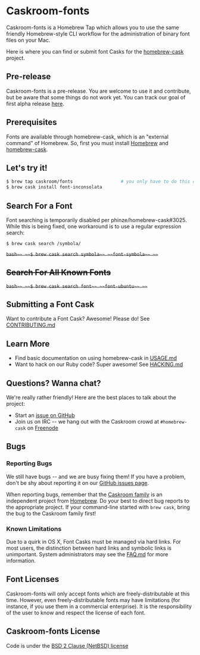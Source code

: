 # Caskroom-fonts

Caskroom-fonts is a Homebrew Tap which allows you to use the same friendly
Homebrew-style CLI workflow for the administration of binary font files on
your Mac.

Here is where you can find or submit font Casks for the
[homebrew-cask](https://github.com/phinze/homebrew-cask) project.

## Pre-release

Caskroom-fonts is a pre-release.  You are welcome to use it and contribute,
but be aware that some things do not work yet.  You can track our goal of
first alpha release [here](https://github.com/caskroom/homebrew-fonts/issues/84).

## Prerequisites

Fonts are available through homebrew-cask, which is an "external command"
of Homebrew.  So, first you must install [Homebrew](http://brew.sh) and
[homebrew-cask](http://caskroom.io).

## Let's try it!

```bash
$ brew tap caskroom/fonts                  # you only have to do this once!
$ brew cask install font-inconsolata
```

## Search For a Font

Font searching is temporarily disabled per phinze/homebrew-cask#3025.  While
this is being fixed, one workaround is to use a regular expression search:

```bash
$ brew cask search /symbola/
```

~~```bash~~
~~$ brew cask search symbola~~
~~font-symbola~~
~~```~~

## ~~Search For All Known Fonts~~

~~```bash~~
~~$ brew cask search font~~
~~font-ubuntu~~
~~```~~

## Submitting a Font Cask

Want to contribute a Font Cask? Awesome! Please do! See
[CONTRIBUTING.md](CONTRIBUTING.md)

## Learn More

 * Find basic documentation on using homebrew-cask in [USAGE.md](https://github.com/phinze/homebrew-cask/blob/master/USAGE.md)
 * Want to hack on our Ruby code? Super awesome! See [HACKING.md](https://github.com/phinze/homebrew-cask/blob/master/HACKING.md)

## Questions? Wanna chat?

We're really rather friendly! Here are the best places to talk about the project:

 * Start an [issue on GitHub](https://github.com/caskroom/homebrew-fonts/issues)
 * Join us on IRC -- we hang out with the Caskroom crowd at `#homebrew-cask` on [Freenode](http://freenode.net/)

## Bugs

### Reporting Bugs

We still have bugs -- and we are busy fixing them!  If you have a problem, don't
be shy about reporting it on our [GitHub issues page](https://github.com/caskroom/homebrew-fonts/issues?state=open).

When reporting bugs, remember that the [Caskroom family](http://caskroom.io) is an independent project from
[Homebrew](http://brew.sh).  Do your best to direct bug reports to the appropriate project.  If
your command-line started with `brew cask`, bring the bug to the Caskroom family first!

### Known Limitations

Due to a quirk in OS X, Font Casks must be managed via hard links.  For most
users, the distinction between hard links and symbolic links is unimportant.
System administrators may see the [FAQ.md](FAQ.md) for more information.

## Font Licenses

Caskroom-fonts will only accept fonts which are freely-distributable at
this time.  However, even freely-distributable fonts may have limitations
(for instance, if you use them in a commercial enterprise).  It is the
responsibility of the user to know and respect the license of each font.

## Caskroom-fonts License

Code is under the [BSD 2 Clause (NetBSD) license](https://github.com/caskroom/homebrew-fonts/blob/master/LICENSE)
